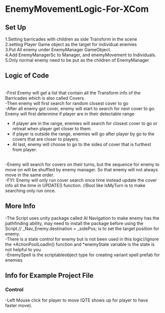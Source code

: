 # EnemyMovementLogic-For-XCom
## Set Up
1.Setting barricades with children as side Transform in the scene
<br/>2.setting Player Game object as the target for individual enemies
<br/>3.Put All enemy under EnemyManager GameObject. 
<br/>4.Add EnemyManagerSc to Manager, and enemyMovement to Individuals. 
<br/>5.Only normal enemy need to be put as the children of EnemyManager
## Logic of Code
<br/>-First Enemy will get a list that contain all the Transform info of the Barricades which is also called Covers.
<br/>-Then enemy will first search for random closest cover to go
<br/>-After all enemy got cover, enemy will start to search for next cover to go. Enemy will first determine if player are in their detectable range 
- if player are in the range, enemies will search for closest cover to go or retreat when player get closer to them. 
- if player is outside the range, enemies will go after player by go to the covers that are closer to players.
- At last, enemy will choose to go to the sides of cover that is furthest from player.
  
<br/>-Enemy will search for covers on their turns, but the sequence for enemy to move on will be shuffled by enemy manager. So that enemy will not always move in the same order. 
<br/>-FYI: Enemy will only run cover search once time instead update the cover info all the time in UPDATE() function. //Bool like IsMyTurn is to make searching only run once.
## More Info
-The Script uses unity package called AI Navigation to make enemy has the pathfinding ability, may need to install the package before using the Script.// _Nav_Enemy.destination = _sidePos; is to set the target position for enemy.
<br/>-There is a state control for enemy but is not been used in this logic//ignore the *ActionPoolLoadIn() function and *enemyState variable is the state is not helpful to you
<br/>-EnemySpell is the scriptableobject type for creating variant spell prefab for enemies
## Info for Example Project File
### Control
-Left Mouse click for player to move (QTE shows up for player to have faster move).
